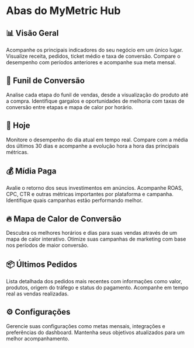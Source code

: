 # Abas do MyMetric Hub

## 📊 Visão Geral
Acompanhe os principais indicadores do seu negócio em um único lugar. Visualize receita, pedidos, ticket médio e taxa de conversão. Compare o desempenho com períodos anteriores e acompanhe sua meta mensal.

## 🎯 Funil de Conversão
Analise cada etapa do funil de vendas, desde a visualização do produto até a compra. Identifique gargalos e oportunidades de melhoria com taxas de conversão entre etapas e mapa de calor por horário.

## 📅 Hoje
Monitore o desempenho do dia atual em tempo real. Compare com a média dos últimos 30 dias e acompanhe a evolução hora a hora das principais métricas.

## 💰 Mídia Paga
Avalie o retorno dos seus investimentos em anúncios. Acompanhe ROAS, CPC, CTR e outras métricas importantes por plataforma e campanha. Identifique quais campanhas estão performando melhor.

## 🔥 Mapa de Calor de Conversão
Descubra os melhores horários e dias para suas vendas através de um mapa de calor interativo. Otimize suas campanhas de marketing com base nos períodos de maior conversão.

## 📦 Últimos Pedidos
Lista detalhada dos pedidos mais recentes com informações como valor, produtos, origem do tráfego e status do pagamento. Acompanhe em tempo real as vendas realizadas.

## ⚙️ Configurações
Gerencie suas configurações como metas mensais, integrações e preferências do dashboard. Mantenha seus objetivos atualizados para um melhor acompanhamento. 